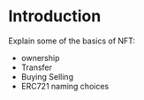 Introduction
===


Explain some of the basics of NFT:

- ownership
- Transfer
- Buying Selling
- ERC721 naming choices

